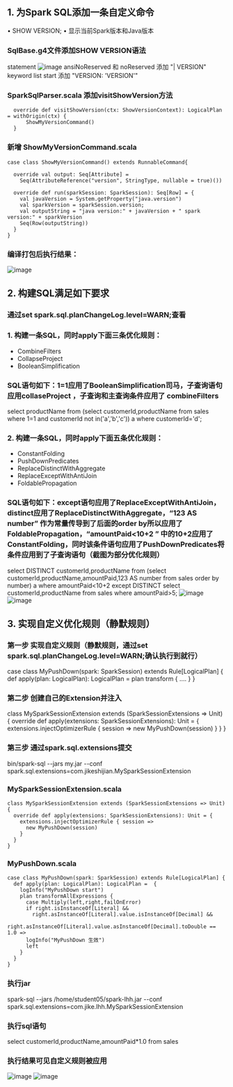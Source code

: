 ## 1. 为Spark SQL添加一条自定义命令
• SHOW VERSION;
• 显示当前Spark版本和Java版本
### SqlBase.g4文件添加SHOW VERSION语法
statement
![image](https://user-images.githubusercontent.com/8264550/132078660-ccfa0f78-86c3-4aa4-8915-3c0f595d2a88.png)
ansiNoReserved 和 noReserved 添加 "| VERSION"
keyword list start 添加 "VERSION: 'VERSION'"
### SparkSqlParser.scala 添加visitShowVersion方法
``` 
  override def visitShowVersion(ctx: ShowVersionContext): LogicalPlan = withOrigin(ctx) {
      ShowMyVersionCommand()
  }
``` 
### 新增 ShowMyVersionCommand.scala
```
case class ShowMyVersionCommand() extends RunnableCommand{

  override val output: Seq[Attribute] =
    Seq(AttributeReference("version", StringType, nullable = true)())

  override def run(sparkSession: SparkSession): Seq[Row] = {
    val javaVersion = System.getProperty("java.version")
    val sparkVersion = sparkSession.version;
    val outputString = "java version:" + javaVersion + " spark version:" + sparkVersion
    Seq(Row(outputString))
  }
}

```
### 编译打包后执行结果：
![image](https://user-images.githubusercontent.com/8264550/132078588-1ea0bf50-aaa3-46d6-9586-c442d3681da8.png)

## 2. 构建SQL满足如下要求
### 通过set spark.sql.planChangeLog.level=WARN;查看
### 1. 构建一条SQL，同时apply下面三条优化规则：
- CombineFilters
- CollapseProject
- BooleanSimplification
### SQL语句如下：1=1应用了BooleanSimplification司马，子查询语句应用collaseProject ，子查询和主查询条件应用了 combineFilters
select productName from (select customerId,productName from sales where 1=1 and  customerId not in('a','b','c'))  a where customerId='d';   
### 2. 构建一条SQL，同时apply下面五条优化规则：
- ConstantFolding
- PushDownPredicates
- ReplaceDistinctWithAggregate
- ReplaceExceptWithAntiJoin
- FoldablePropagation
### SQL语句如下：except语句应用了ReplaceExceptWithAntiJoin，distinct应用了ReplaceDistinctWithAggregate，“123 AS number” 作为常量传导到了后面的order by所以应用了FoldablePropagation，“amountPaid<10+2 ” 中的10+2应用了ConstantFolding，同时该条件语句应用了PushDownPredicates将条件应用到了子查询语句（截图为部分优化规则）
select DISTINCT customerId,productName from (select customerId,productName,amountPaid,123 AS number from sales order by number) a where amountPaid<10+2  except DISTINCT select customerId,productName from sales where amountPaid>5;
![image](https://user-images.githubusercontent.com/8264550/132088989-f0cdc23a-60ca-4407-9da0-ba9469c50e46.png)
![image](https://user-images.githubusercontent.com/8264550/132089011-92a5e00e-7474-4e69-b81a-316399510a42.png)

## 3. 实现自定义优化规则（静默规则）
### 第一步 实现自定义规则（静默规则，通过set spark.sql.planChangeLog.level=WARN;确认执行到就行）
case class MyPushDown(spark: SparkSession) extends Rule[LogicalPlan] { 
def apply(plan: LogicalPlan): LogicalPlan = plan transform { …. }
}
### 第二步 创建自己的Extension并注入
class MySparkSessionExtension extends (SparkSessionExtensions => Unit) {
override def apply(extensions: SparkSessionExtensions): Unit = {
extensions.injectOptimizerRule { session =>
new MyPushDown(session)
} } }
### 第三步 通过spark.sql.extensions提交
bin/spark-sql --jars my.jar --conf spark.sql.extensions=com.jikeshijian.MySparkSessionExtension
### MySparkSessionExtension.scala
```
class MySparkSessionExtension extends (SparkSessionExtensions => Unit) {
  override def apply(extensions: SparkSessionExtensions): Unit = {
    extensions.injectOptimizerRule { session =>
      new MyPushDown(session)
    }
  }
}
```
###  MyPushDown.scala
```
case class MyPushDown(spark: SparkSession) extends Rule[LogicalPlan] {
  def apply(plan: LogicalPlan): LogicalPlan =  {
    logInfo("MyPushDown start")
    plan transformAllExpressions {
      case Multiply(left,right,failOnError)
      if right.isInstanceOf[Literal] &&
        right.asInstanceOf[Literal].value.isInstanceOf[Decimal] &&
        right.asInstanceOf[Literal].value.asInstanceOf[Decimal].toDouble == 1.0 =>
      logInfo("MyPushDown 生效")
      left
    }
  }
}
``` 
### 执行jar 
spark-sql --jars /home/student05/spark-lhh.jar --conf spark.sql.extensions=com.jike.lhh.MySparkSessionExtension
### 执行sql语句
select customerId,productName,amountPaid*1.0 from sales
### 执行结果可见自定义规则被应用
![image](https://user-images.githubusercontent.com/8264550/132099174-5de91093-7b1a-42a3-8a63-de9af2c5d7ef.png)
![image](https://user-images.githubusercontent.com/8264550/132099157-52d2a2fd-5cd4-42b8-888c-126ec544ead4.png)


